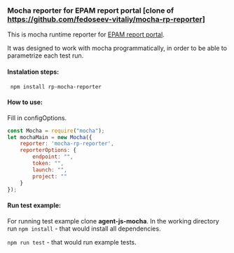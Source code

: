 ### Mocha reporter for EPAM report portal [clone of https://github.com/fedoseev-vitaliy/mocha-rp-reporter]
This is mocha runtime reporter for [EPAM report portal](https://github.com/reportportal/reportportal).

It was designed to work with mocha programmatically, in order to be able to parametrize each test run.


#### Instalation steps:

` npm install rp-mocha-reporter`

#### How to use:
Fill in configOptions. 
```javascript
const Mocha = require("mocha");
let mochaMain = new Mocha({
    reporter: 'mocha-rp-reporter',
    reporterOptions: {
        endpoint: "",
        token: "",
        launch: "",
        project: ""
    }
});
```

#### Run test example:
For running test example clone **agent-js-mocha**.
In the working directory run
```npm install```  - that would install all dependencies.

```npm run test``` - that would run example tests.